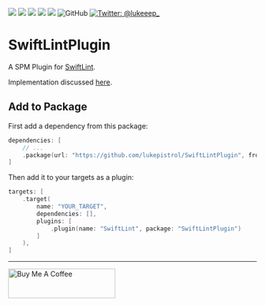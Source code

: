 <p>
  <img src="https://img.shields.io/badge/Swift-5.7-f05318.svg" />
  <img src="https://img.shields.io/badge/iOS->= 13.0-blue.svg" />
  <img src="https://img.shields.io/badge/macOS->= 10.15-blue.svg" />
  <img src="https://img.shields.io/badge/watchOS->= 6.0-blue.svg" />
  <img src="https://img.shields.io/badge/tvOS->= 13.0-blue.svg" />
  <img alt="GitHub" src="https://img.shields.io/github/license/lukepistrol/SwiftLintPlugin">
  <a href="https://twitter.com/lukeeep_">
    <img src="https://img.shields.io/badge/Twitter-@lukeeep_-1e9bf0.svg?style=flat" alt="Twitter: @lukeeep_" />
  </a>
</p>

# SwiftLintPlugin

A SPM Plugin for [SwiftLint](https://github.com/realm/SwiftLint/).

Implementation discussed [here](https://github.com/realm/SwiftLint/issues/3840#issuecomment-1085699163).

## Add to Package

First add a dependency from this package:

```swift
dependencies: [
    // ...
    .package(url: "https://github.com/lukepistrol/SwiftLintPlugin", from: "0.0.1"),
]
```

Then add it to your targets as a plugin:

```swift
targets: [
    .target(
        name: "YOUR_TARGET",
        dependencies: [],
        plugins: [
            .plugin(name: "SwiftLint", package: "SwiftLintPlugin")
        ]
    ),
]
```

-----

<a href="https://www.buymeacoffee.com/lukeeep" target="_blank"><img src="https://cdn.buymeacoffee.com/buttons/v2/default-yellow.png" alt="Buy Me A Coffee" style="height: 60px !important;width: 217px !important;" ></a>
